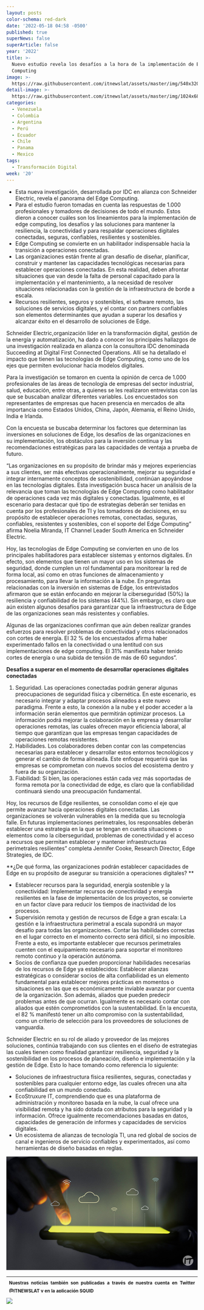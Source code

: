 ```yaml
---
layout: posts
color-schema: red-dark
date: '2022-05-18 04:58 -0500'
published: true
superNews: false
superArticle: false
year: '2022'
title: >-
  Nuevo estudio revela los desafíos a la hora de la implementación de Edge
  Computing
image: >-
  https://raw.githubusercontent.com/itnewslat/assets/master/img/540x320/Edge-Computing-p.jpg
detail-image: >-
  https://raw.githubusercontent.com/itnewslat/assets/master/img/1024x680/Edge-Computing-g.jpg
categories:
  - Venezuela
  - Colombia
  - Argentina
  - Perú
  - Ecuador
  - Chile
  - Panama
  - Mexico
tags:
  - Transformación Digital
week: '20'
---
```

- Esta nueva investigación, desarrollada por IDC en alianza con Schneider Electric, revela el panorama del Edge Computing. 
- Para el estudio fueron tomadas en cuenta las respuestas de 1.000 profesionales y tomadores de decisiones de todo el mundo. Estos dieron a conocer cuáles son los lineamientos para la implementación de edge computing, los desafíos y las soluciones para mantener la resiliencia, la conectividad y para respaldar operaciones digitales conectadas, seguras, confiables, resilientes y sostenibles.
- Edge Computing se convierte en un habilitador indispensable hacia la transición a operaciones conectadas. 
- Las organizaciones están frente al gran desafío de diseñar, planificar, construir y mantener las capacidades tecnológicas necesarias para establecer operaciones conectadas. En esta realidad, deben afrontar situaciones que van desde la falta de personal capacitado para la implementación y el mantenimiento, a la necesidad de resolver situaciones relacionadas con la gestión de la infraestructura de borde a escala.
- Recursos resilientes, seguros y sostenibles, el software remoto, las soluciones de servicios digitales, y el contar con partners confiables son elementos determinantes que ayudan a superar los desafíos y alcanzar éxito en el desarrollo de soluciones de Edge.

Schneider Electric,organización líder en la transformación digital, gestión de la energía y automatización, ha dado a conocer los principales hallazgos de una investigación realizada en alianza con la consultora IDC denominada Succeeding at Digital First Connected Operations. Allí se ha detallado el impacto que tienen las tecnologías de Edge Computing, como uno de los ejes que permiten evolucionar hacia modelos digitales. 

Para la investigación se tomaron en cuenta la opinión de cerca de 1.000 profesionales de las áreas de tecnología de empresas del sector industrial, salud, educación, entre otras, a quienes se les realizaron entrevistas con las que se buscaban analizar diferentes variables. Los encuestados son representantes de empresas que hacen presencia en mercados de alta importancia como Estados Unidos, China, Japón, Alemania, el Reino Unido, India e Irlanda. 

Con la encuesta se buscaba determinar los factores que determinan las inversiones en soluciones de Edge, los desafíos de las organizaciones en su implementación, los obstáculos para la inversión continua y las recomendaciones estratégicas para las capacidades de ventaja a prueba de futuro.

“Las organizaciones en su propósito de brindar más y mejores experiencias a sus clientes, ser más efectivas operacionalmente, mejorar su seguridad e integrar internamente conceptos de sostenibilidad, continúan apoyándose en las tecnologías digitales. Esta investigación busca hacer un análisis de la relevancia que toman las tecnologías de Edge Computing como habilitador de operaciones cada vez más digitales y conectadas. Igualmente, es el escenario para destacar qué tipo de estrategias deberán ser tenidas en cuenta por los profesionales de TI y los tomadores de decisiones, en su propósito de establecer operaciones remotas, conectadas, seguras, confiables, resistentes y sostenibles, con el soporte del Edge Computing” afirma Noelia Miranda, IT Channel Leader South America en Schneider Electric. 

Hoy, las tecnologías de Edge Computing se convierten en uno de los principales habilitadores para establecer sistemas y entornos digitales. En efecto, son elementos que tienen un mayor uso en los sistemas de seguridad, donde cumplen un rol fundamental para monitorear la red de forma local, así como en otras funciones de almacenamiento y procesamiento, para llevar la información a la nube. En preguntas relacionadas con la inversión en sistemas de Edge, los entrevistados afirmaron que se están enfocando en mejorar la ciberseguridad (50%) la resiliencia y confiabilidad de los sistemas (44%). Sin embargo, es claro que aún existen algunos desafíos para garantizar que la infraestructura de Edge de las organizaciones sean más resistentes y confiables. 

Algunas de las organizaciones confirman que aún deben realizar grandes esfuerzos para resolver problemas de conectividad y otros relacionados con cortes de energía. El 32 % de los encuestados afirma haber experimentado fallos en la conectividad o una lentitud con sus implementaciones de edge computing. El 31% manifiesta haber tenido cortes de energía o una subida de tensión de más de 60 segundos”.

**Desafíos a superar en el momento de desarrollar operaciones digitales conectadas**

1. Seguridad. Las operaciones conectadas podrán generar algunas preocupaciones de seguridad física y cibernética. En este escenario, es necesario integrar y adaptar procesos alineados a este nuevo paradigma. Frente a esto, la conexión a la nube y el poder acceder a la información serán elementos que permitirán optimizar procesos. La información podrá mejorar la colaboración en la empresa y desarrollar operaciones remotas, las cuales ofrecen mayor eficiencia laboral, al tiempo que garantizan que las empresas tengan capacidades de operaciones remotas resistentes.
1. Habilidades. Los colaboradores deben contar con las competencias necesarias para establecer y desarrollar estos entornos tecnológicos y generar el cambio de forma alineada. Este enfoque requerirá que las empresas se comprometan con nuevos socios del ecosistema dentro y fuera de su organización.
1. Fiabilidad: Si bien, las operaciones están cada vez más soportadas de forma remota por la conectividad de edge, es claro que la confiabilidad continuará siendo una preocupación fundamental.

Hoy, los recursos de Edge resilientes, se consolidan como el eje que permite avanzar hacia operaciones digitales conectadas. Las organizaciones se volverán vulnerables en la medida que su tecnología falle. En futuras implementaciones perimetrales, los responsables deberán establecer una estrategia en la que se tengan en cuenta situaciones o elementos como la ciberseguridad, problemas de conectividad y el  acceso a recursos que permitan establecer y mantener infraestructuras perimetrales resilientes” completa Jennifer Cooke, Research Director, Edge Strategies, de IDC.

**¿De qué forma, las organizaciones podrán establecer capacidades de Edge en su propósito de asegurar su transición a operaciones digitales? **

- Establecer recursos para la seguridad, energía sostenible y la conectividad: Implementar recursos de conectividad y energía resilientes en la fase de implementación de los proyectos, se convierte en un factor clave para reducir los tiempos de inactividad de los procesos. 
- Supervisión remota y gestión de recursos de Edge a gran escala: La gestión e la infraestructura perimetral a escala supondrá un mayor desafío para todas las organizaciones. Contar las habilidades correctas en el lugar correcto en el momento correcto será difícil, si no imposible. Frente a esto, es importante establecer que recursos perimetrales cuenten con el equipamiento necesario para soportar el monitoreo remoto continuo y la operación autónoma.
- Socios de confianza que pueden proporcionar habilidades necesarias de los recursos de Edge ya establecidos: Establecer alianzas estratégicas o considerar socios de alta confiabilidad es un elemento fundamental para establecer mejores prácticas en momentos o situaciones en las que es económicamente inviable avanzar por cuenta de la organización. Son además, aliados que pueden predecir problemas antes de que ocurran. Igualmente es necesario contar con aliados que estén comprometidos con la sustentabilidad. En la encuesta, el 82 % manifestó tener un alto compromiso con la sustentabilidad, como un criterio de selección para los proveedores de soluciones de vanguardia.


Schneider Electric en su rol de aliado y proveedor de las mejores soluciones, continúa trabajando con sus clientes en el diseño de estrategias las cuales tienen como finalidad garantizar resiliencia, seguridad y la sostenibilidad en los procesos de planeación, diseño e implementación y la gestión de Edge. Esto lo hace tomando como referencia lo siguiente: 

- Soluciones de infraestructura física resilientes, seguras, conectadas y sostenibles para cualquier entorno edge, las cuales ofrecen una alta confiabilidad en un mundo conectado. 
- EcoStruxure IT, comprendiendo que es una plataforma de administración y monitoreo basada en la nube, la cual ofrece una visibilidad remota y ha sido dotada con atributos para la seguridad y la información. Ofrece igualmente recomendaciones basadas en datos, capacidades de generación de informes y capacidades de servicios digitales.
- Un ecosistema de alianzas de tecnología TI, una red global de socios de canal e ingenieros de servicio confiables y experimentados, así como herramientas de diseño basadas en reglas.

![](https://raw.githubusercontent.com/itnewslat/assets/master/img/540x320/Edge-Computing-p.jpg)

<table style="height: 42px;" width="569">
<tbody>
<tr>
<td style="text-align: justify;"><sub><strong>Nuestras noticias también son publicadas a través de nuestra cuenta en Twitter <a href="https://twitter.com/itnewslat?lang=es">@ITNEWSLAT</a> y en la aplicación <a href="https://squidapp.co/en/">SQUID</a></strong></sub></td>
</tr>
</tbody>
</table>

<img src="https://tracker.metricool.com/c3po.jpg?hash=56f88a41e39ab42c063cc51676587a04"/>